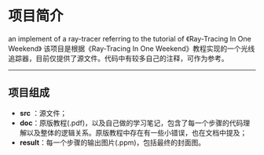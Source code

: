 # 项目简介
an implement of a ray-tracer referring to the tutorial of 《Ray-Tracing In One Weekend》 
该项目是根据《Ray-Tracing In One Weekend》教程实现的一个光线追踪器，目前仅提供了源文件。代码中有较多自己的注释，可作为参考。
***
## 项目组成
- **src** ：源文件；
- **doc**：原版教程(.pdf)，以及自己做的学习笔记，包含了每一个步骤的代码理解以及整体的逻辑关系。原版教程中存在有一些小错误，也在文档中提及；
- **result**：每一个步骤的输出图片(.ppm)，包括最终的封面图。

